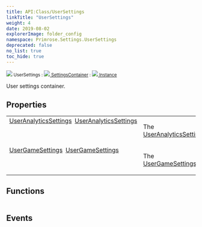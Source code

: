 ```yaml
---
title: API:Class/UserSettings
linkTitle: "UserSettings"
weight: 4
date: 2019-08-02
explorerImage: folder_config
namespace: Primrose.Settings.UserSettings
deprecated: false
no_list: true
toc_hide: true
---
```

<small class="inheritance">
<span class="" href="/docs/api-reference/Class/UserSettings"><img src="/icons/silk/folder_config.png"/>&nbsp;UserSettings</span>&nbsp;:&nbsp;<a class="" href="/docs/api-reference/Class/SettingsContainer"><img src="/icons/silk/folder_config.png"/>&nbsp;SettingsContainer</a>&nbsp;:&nbsp;<a class="" href="/docs/api-reference/Class/Instance"><img src="/icons/silk/default.png"/>&nbsp;Instance</a></small>
<p class="summary">

User settings container.

</p>
 
## Properties
 
<table class="studiohide">
<tbody>
<tr class="function-row ">
<td style="vertical-align:top;white-space:normal;">
<div>
<a class="type" href="/docs/api-reference/Class/UserAnalyticsSettings">UserAnalyticsSettings</a><span class="method-body" style="text-indent: -2em; padding-left: 0.5em"><a class="name" href="UserAnalyticsSettings">UserAnalyticsSettings</a></span></td>
<td style="vertical-align:top;white-space:normal;">
<p>
The <a href="/docs/api-reference/Class/UserSettings/UserAnalyticsSettings" >UserAnalyticsSettings</a>.
</p></td>
</tr>

<tr class="function-row ">
<td style="vertical-align:top;white-space:normal;">
<div>
<a class="type" href="/docs/api-reference/Class/UserGameSettings">UserGameSettings</a><span class="method-body" style="text-indent: -2em; padding-left: 0.5em"><a class="name" href="UserGameSettings">UserGameSettings</a></span></td>
<td style="vertical-align:top;white-space:normal;">
<p>
The <a href="/docs/api-reference/Class/UserSettings/UserGameSettings" >UserGameSettings</a>.
</p></td>
</tr>

</tbody>
</table>
 
## Functions
 
<table class="studiohide">
<tbody>
</tbody>
</table>
 
## Events
 
<table class="studiohide">
<tbody>
</tbody>
</table>
<b>
</b>
<div class="inheritors">
<ul class="root">
</ul>
</div>
